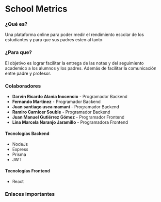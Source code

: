 
# School Metrics

### ¿Qué es?

Una plataforma online para poder medir el rendimiento escolar de los estudiantes y para que sus padres esten al tanto
### ¿Para que?
El objetivo es lograr facilitar la entrega de las notas y del seguimiento academico a los alumnos y los padres. Además de facilitar la comunicación entre padre y profesor.

### Colaboradores
- **Darvin Ricardo Alania Inocencio** - Programador Backend
- **Fernando Martínez** - Programador Backend
- **Juan santiago usca mamani** - Programador Backend
- **Ramiro Carnicer Souble** - Programador Backend
- **Juan Manuel Gutiérrez Gómez** - Programador Frontend
- **Lina Marcela Naranjo Jaramillo** - Programadora Frontend
#### Tecnologías Backend
- NodeJs
- Express
- Prisma 
- JWT
#### Tecnologías Frontend
- React

### Enlaces importantes
